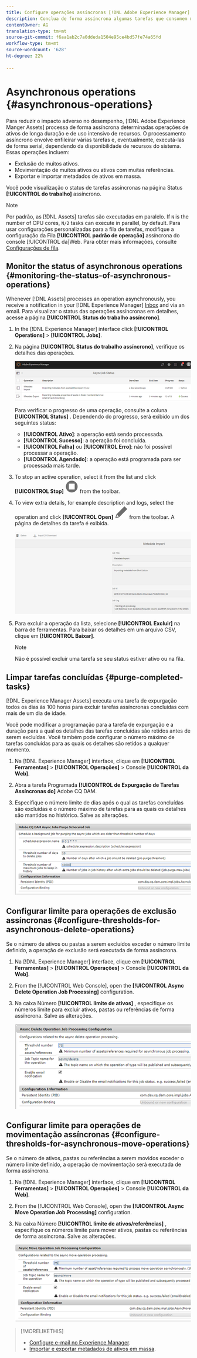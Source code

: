 ```yaml
---
title: Configure operações assíncronas [!DNL Adobe Experience Manager].
description: Conclua de forma assíncrona algumas tarefas que consomem muitos recursos para otimizar o desempenho [!DNL Experience Manager Assets].
contentOwner: AG
translation-type: tm+mt
source-git-commit: f6aa1ab2c7a0ddeda1504e95ce4bd57fe74a65fd
workflow-type: tm+mt
source-wordcount: '628'
ht-degree: 22%

---
```



# Asynchronous operations {#asynchronous-operations}

Para reduzir o impacto adverso no desempenho, [!DNL Adobe Experience Manger Assets] processa de forma assíncrona determinadas operações de ativos de longa duração e de uso intensivo de recursos. O processamento assíncrono envolve enfileirar várias tarefas e, eventualmente, executá-las de forma serial, dependendo da disponibilidade de recursos do sistema. Essas operações incluem:

* Exclusão de muitos ativos.
* Movimentação de muitos ativos ou ativos com muitas referências.
* Exportar e importar metadados de ativos em massa.

Você pode visualização o status de tarefas assíncronas na página Status **[!UICONTROL do trabalho]** assíncrono.

>[!NOTE]
>
>Por padrão, as [!DNL Assets] tarefas são executadas em paralelo. If `N` is the number of CPU cores, `N/2` tasks can execute in parallel, by default. Para usar configurações personalizadas para a fila de tarefas, modifique a configuração da Fila **[!UICONTROL padrão de operação]** assíncrona do console [!UICONTROL da]Web. Para obter mais informações, consulte [Configurações de fila](https://sling.apache.org/documentation/bundles/apache-sling-eventing-and-job-handling.html#queue-configurations).

## Monitor the status of asynchronous operations {#monitoring-the-status-of-asynchronous-operations}

Whenever [!DNL Assets] processes an operation asynchronously, you receive a notification in your [!DNL Experience Manager] [Inbox](/help/sites-authoring/inbox.md) and via an email. Para visualizar o status das operações assíncronas em detalhes, acesse a página **[!UICONTROL Status do trabalho assíncrono]**.

1. In the [!DNL Experience Manager] interface click **[!UICONTROL Operations]** > **[!UICONTROL Jobs]**.

1. Na página **[!UICONTROL Status do trabalho assíncrono]**, verifique os detalhes das operações.

   ![Status e detalhes de operações assíncronas](assets/job_status.png)

   Para verificar o progresso de uma operação, consulte a coluna **[!UICONTROL Status]** . Dependendo do progresso, será exibido um dos seguintes status:

   * **[!UICONTROL Ativo]**: a operação está sendo processada.
   * **[!UICONTROL Sucesso]**: a operação foi concluída.
   * **[!UICONTROL Falha]** ou **[!UICONTROL Erro]**: não foi possível processar a operação.
   * **[!UICONTROL Agendado]**: a operação está programada para ser processada mais tarde.

1. To stop an active operation, select it from the list and click **[!UICONTROL Stop]** ![stop icon](assets/do-not-localize/stop_icon.svg) from the toolbar.

1. To view extra details, for example description and logs, select the operation and click **[!UICONTROL Open]** ![open_icon](assets/do-not-localize/edit_icon.svg) from the toolbar. A página de detalhes da tarefa é exibida.

   ![Detalhes de uma tarefa de importação de metadados](assets/job_details.png)

1. Para excluir a operação da lista, selecione **[!UICONTROL Excluir]** na barra de ferramentas. Para baixar os detalhes em um arquivo CSV, clique em **[!UICONTROL Baixar]**.

   >[!NOTE]
   >
   >Não é possível excluir uma tarefa se seu status estiver ativo ou na fila.

## Limpar tarefas concluídas {#purge-completed-tasks}

[!DNL Experience Manager Assets] executa uma tarefa de expurgação todos os dias às 100 horas para excluir tarefas assíncronas concluídas com mais de um dia de idade.

<!-- TBD: Find out from the engineering team and mention the time zone of this 1:00 am task.
-->

Você pode modificar a programação para a tarefa de expurgação e a duração para a qual os detalhes das tarefas concluídas são retidos antes de serem excluídas. Você também pode configurar o número máximo de tarefas concluídas para as quais os detalhes são retidos a qualquer momento.

1. Na [!DNL Experience Manager] interface, clique em **[!UICONTROL Ferramentas]** > **[!UICONTROL Operações]** > Console **[!UICONTROL da Web]**.
1. Abra a tarefa Programada **[!UICONTROL de Expurgação de Tarefas Assíncronas do]** Adobe CQ DAM.
1. Especifique o número limite de dias após o qual as tarefas concluídas são excluídas e o número máximo de tarefas para as quais os detalhes são mantidos no histórico. Salve as alterações.

   ![Configuração para agendar a remoção de tarefas assíncronas](assets/purge_job.png)

## Configurar limite para operações de exclusão assíncronas {#configure-thresholds-for-asynchronous-delete-operations}

Se o número de ativos ou pastas a serem excluídos exceder o número limite definido, a operação de exclusão será executada de forma assíncrona.

1. Na [!DNL Experience Manager] interface, clique em **[!UICONTROL Ferramentas]** > **[!UICONTROL Operações]** > Console **[!UICONTROL da Web]**.
1. From the [!UICONTROL Web Console], open the **[!UICONTROL Async Delete Operation Job Processing]** configuration.
1. Na caixa Número **[!UICONTROL limite de ativos]** , especifique os números limite para excluir ativos, pastas ou referências de forma assíncrona. Salve as alterações.

   ![Definir o limite para a tarefa excluir ativos](assets/delete_threshold.png)

## Configurar limite para operações de movimentação assíncronas {#configure-thresholds-for-asynchronous-move-operations}

Se o número de ativos, pastas ou referências a serem movidos exceder o número limite definido, a operação de movimentação será executada de forma assíncrona.

1. Na [!DNL Experience Manager] interface, clique em **[!UICONTROL Ferramentas]** > **[!UICONTROL Operações]** > Console **[!UICONTROL da Web]**.
1. From the [!UICONTROL Web Console], open the **[!UICONTROL Async Move Operation Job Processing]** configuration.
1. Na caixa Número **[!UICONTROL limite de ativos/referências]** , especifique os números limite para mover ativos, pastas ou referências de forma assíncrona. Salve as alterações.

   ![Definir o limite de tarefa para mover ativos](assets/move_threshold.png)

>[!MORELIKETHIS]
>
>* [Configure e-mail no Experience Manager](/help/sites-administering/notification.md).
>* [Importar e exportar metadados de ativos em massa](/help/assets/metadata-import-export.md).


